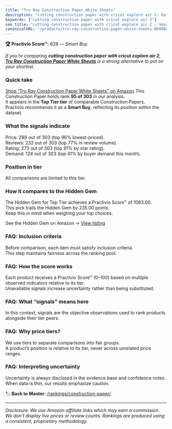```yaml
---
title: "Tru Ray Construction Paper White Sheets"
description: "cutting construction paper with cricut explore air 2: Data-driven within Top Tier ranking using the Practivio Score™. Positioned by quality, value, demand, fin…"
keywords: ["cutting construction paper with cricut explore air 2"]
seo_title: "cutting construction paper with cricut explore air 2 — Smart Buy Top Tier (2025)"
canonicalURL: "/products/tru-ray-construction-paper-white-sheets-B099D8DCRN/"
---
```


**🏆 Practivio Score™:** 828 — _Smart Buy_


*If you're comparing **cutting construction paper with cricut explore air 2**, **[Tru Ray Construction Paper White Sheets](https://www.amazon.com/dp/B099D8DCRN?tag=practivio-20)** is a strong alternative to put on your shortlist.*
### Quick take
[Shop “Tru Ray Construction Paper White Sheets” on Amazon](https://www.amazon.com/dp/B099D8DCRN?tag=practivio-20)
This Construction Paper holds rank **95 of 303** in our analysis.  
It appears in the **Top Tier tier** of comparable Construction Papers.  
Practivio recommends it as a **Smart Buy**, reflecting its position within the dataset.

### What the signals indicate
Price: 289 out of 303 (top 96% lowest-priced).  
Reviews: 232 out of 303 (top 77% in review volume).  
Rating: 273 out of 303 (top 91% by star rating).  
Demand: 124 out of 303 (top 41% by buyer demand this month).

### Position in tier
All comparisons are limited to this tier.

### How it compares to the Hidden Gem
The Hidden Gem for Top Tier achieves a Practivio Score™ of 1063.00.  
This pick trails the Hidden Gem by 235.00 points.  
Keep this in mind when weighing your top choices.  

See the Hidden Gem on Amazon → [View listing](https://www.amazon.com/dp/B07K8WHH5J?tag=practivio-20)

### FAQ: Inclusion criteria
Before comparison, each item must satisfy inclusion criteria.  
This step maintains fairness across the ranking pool.

### FAQ: How the score works
Each product receives a Practivio Score™ (0–100) based on multiple observed indicators relative to its tier.  
Unavailable signals increase uncertainty rather than being substituted.

### FAQ: What “signals” means here
In this context, signals are the objective observations used to rank products alongside their tier peers.

### FAQ: Why price tiers?
We use tiers to separate comparisons into fair groups.  
A product’s position is relative to its tier, never across unrelated price ranges.

### FAQ: Interpreting uncertainty
Uncertainty is always disclosed in the evidence base and confidence notes.  
When data is thin, our results emphasize caution.


🏷️ **Back to Master:** [/rankings/construction-paper/](/rankings/construction-paper/)

---
_Disclosure: We use Amazon affiliate links which may earn a commission. We don’t display live prices or review counts. Rankings are produced using a consistent, proprietary methodology._
